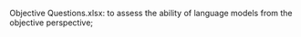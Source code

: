 Objective Questions.xlsx: to assess the ability of language models from the objective perspective;

﻿
